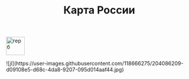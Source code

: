<html lang='ru'>
  <head>
      <title>Гербы Росии проект по</title>
  </head>
  <body>
    <header>
      <h1><div aligh=center> Карта России </div></h1>
    </header>
    <p><a href="[герб ярославля.docx](https://github.com/Nikita1451/nikita.github.io/files/10168225/default.docx)"><img src="![герб ярславля](https://user-images.githubusercontent.com/118666275/204868360-4a0b91fc-e392-4ac0-b63f-6e4b00fbae54.jpg)
" width="50" height="50" border="0" alt="герб"></a></p>
  </body>
</html>
![jl](https://user-images.githubusercontent.com/118666275/204086209-d09108e5-d68c-4da8-9207-095d014aaf44.jpg)

